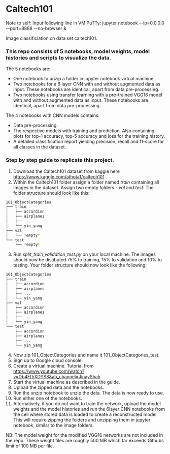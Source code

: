 # Caltech101
Note to self: Input following line in VM PuTTy: jupyter notebook --ip=0.0.0.0 --port=8888 --no-browser &

Image classificiation on data set caltech101.

### This repo consists of 5 notebooks, model weights, model histories and scripts to visualize the data. ###

The 5 notebooks are:
* One notebook to unzip a folder in jupyter notebook virtual machine.
* Two notebooks for a 6 layer CNN with and without augmented data as input. These notebooks are identical, apart from data pre-processing.
* Two notebooks using transfer learning with a pre-trained VGG16 model with and without augmented data as input. These notebooks are identical, apart from data pre-processing.


The 4 notebooks with CNN models contains:
* Data pre-processing.
* The respective models with training and prediction. Also containing plots for top-1 accuracy, top-5 accuracy and loss for the training history.
* A detailed classification report yielding precision, recall and f1-score for all classes in the dataset.


### Step by step guide to replicate this project. ###

1. Download the Caltech101 dataset from kaggle here https://www.kaggle.com/athota1/caltech101 .
2. Within the Caltech101 folder assign a folder named *train* containing all images in the dataset. Assign two empty folders - *val* and *test*. The folder structure should look like this:
```bash
101_ObjectCategories
├── train
│   ├── accordion
│   ├── airplanes
│   ├── ...
│   └── yin_yang
├── val
│   └── *empty*
└── test
    └── *empty*
```
3. Run *split_train_validation_test.py* on your local machine. The images should now be distibuted 75% to training, 15% to validation and 10% to testing. Your folder structure should now look like the following:
```bash
101_ObjectCategories
├── train
│   ├── accordion
│   ├── airplanes
│   ├── ...
│   └── yin_yang
├── val
│   ├── accordion
│   ├── airplanes
│   ├── ...
│   └── yin_yang
└── test
    ├── accordion
    ├── airplanes
    ├── ...
    └── yin_yang
```
4. Now zip 101_ObjectCategories and name it 101_ObjectCategories_test.
5. Sign up to Google cloud console.
6. Create a virtual machine. Tutorial from https://www.youtube.com/watch?v=Db4FfhXDYS8&ab_channel=JinayShah
7. Start the virtual machine as described in the guide.
8. Upload the zipped data and the notebooks.
9. Run the unzip notebook to unzip the data. The data is now ready to use.
10. Run either one of the notebooks.
11. Alternatively, if you do not want to train the network, upload the model weights and the model histories and run the 6layer CNN notebooks from the cell where stored data is loaded to create a reconstructed model. This will require zipping the folders and unzipping them in jupyter notebook, similar to the image folders.

NB: The model weight for the modified VGG16 networks are not included in the repo. These weight files are roughly 500 MB which far exceeds Githubs limit of 100 MB per file.